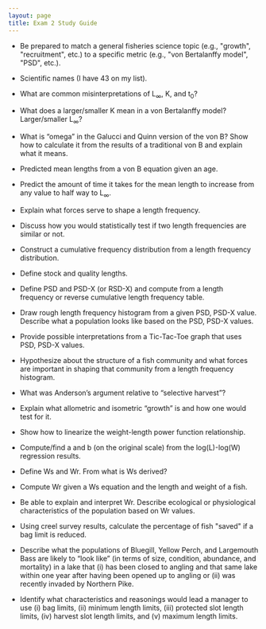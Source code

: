 ```yaml
---
layout: page
title: Exam 2 Study Guide
---
```


* Be prepared to match a general fisheries science topic (e.g., "growth", "recruitment", etc.) to a specific metric (e.g., "von Bertalanffy model", "PSD", etc.).
* Scientific names (I have 43 on my list).

*	What are common misinterpretations of L<sub>&infin;</sub>, K, and t<sub>0</sub>?
*	What does a larger/smaller K mean in a von Bertalanffy model?  Larger/smaller L<sub>&infin;</sub>?
*	What is “omega” in the Galucci and Quinn version of the von B? Show how to calculate it from the results of a traditional von B and explain what it means.
*	Predicted mean lengths from a von B equation given an age.
*	Predict the amount of time it takes for the mean length to increase from any value to half way to L<sub>&infin;</sub>. 

*	Explain what forces serve to shape a length frequency.
*	Discuss how you would statistically test if two length frequencies are similar or not.
*	Construct a cumulative frequency distribution from a length frequency distribution.
*	Define stock and quality lengths.
*	Define PSD and PSD-X (or RSD-X) and compute from a length frequency or reverse cumulative length frequency table.
*	Draw rough length frequency histogram from a given PSD, PSD-X value.  Describe what a population looks like based on the PSD, PSD-X values.
*	Provide possible interpretations from a Tic-Tac-Toe graph that uses PSD, PSD-X values.
*	Hypothesize about the structure of a fish community and what forces are important in shaping that community from a length frequency histogram.
*	What was Anderson’s argument relative to “selective harvest”?

*	Explain what allometric and isometric “growth” is and how one would test for it.
*	Show how to linearize the weight-length power function relationship.
*	Compute/find a and b (on the original scale) from the log(L)-log(W) regression results.

*	Define Ws and Wr.  From what is Ws derived?
*	Compute Wr given a Ws equation and the length and weight of a fish.
*	Be able to explain and interpret Wr.  Describe ecological or physiological characteristics of the population based on Wr values.

* Using creel survey results, calculate the percentage of fish "saved" if a bag limit is reduced.
*	Describe what the populations of Bluegill, Yellow Perch, and Largemouth Bass are likely to “look like” (in terms of size, condition, abundance, and mortality) in a lake that (i) has been closed to angling and that same lake within one year after having been opened up to angling or (ii) was recently invaded by Northern Pike.
* Identify what characteristics and reasonings would lead a manager to use (i) bag limits, (ii) minimum length limits, (iii) protected slot length limits, (iv) harvest slot length limits, and (v) maximum length limits.
